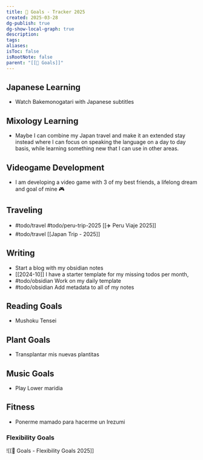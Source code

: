 ```yaml
---
title: 🥅 Goals - Tracker 2025
created: 2025-03-28
dg-publish: true
dg-show-local-graph: true
description: 
tags: 
aliases: 
isToc: false
isRootNote: false
parent: "[[🥅 Goals]]"
---
```

## Japanese Learning
* Watch Bakemonogatari with Japanese subtitles
## Mixology Learning
* Maybe I can combine my Japan travel and make it an extended stay instead where I can focus on speaking the language on a day to day basis, while learning something new that I can use in other areas.
## Videogame Development 
* I am developing a video game with 3 of my best friends, a lifelong dream and goal of mine 🎮
## Traveling
* #todo/travel #todo/peru-trip-2025 [[✈️ Peru Viaje 2025]]
* #todo/travel [[Japan Trip - 2025]]
## Writing
* Start a blog with my obsidian notes
* [[2024-10]] I have a starter template for my missing todos per month,
* #todo/obsidian Work on my daily template 
* #todo/obsidian Add metadata to all of my notes
## Reading Goals
* Mushoku Tensei
## Plant Goals
* Transplantar mis nuevas plantitas
## Music Goals
* Play Lower maridia
## Fitness
* Ponerme mamado para hacerme un Irezumi
### Flexibility Goals 
![[🥅 Goals - Flexibility Goals 2025]]